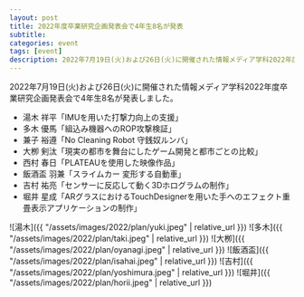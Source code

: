```yaml
---
layout: post
title: 2022年度卒業研究企画発表会で4年生8名が発表
subtitle: 
categories: event
tags: [event]
description: 2022年7月19日(火)および26日(火)に開催された情報メディア学科2022年度卒業研究企画発表会で4年生8名が発表しました。
---
```

2022年7月19日(火)および26日(火)に開催された情報メディア学科2022年度卒業研究企画発表会で4年生8名が発表しました。

- 湯木 祥平「IMUを用いた打撃力向上の支援」
- 多木 優馬「組込み機器へのROP攻撃検証」
- 兼子 裕遵「No Cleaning Robot 守銭奴ルンバ」
- 大栁 剣汰「現実の都市を舞台にしたゲーム開発と都市ごとの比較」
- 西村 春日「PLATEAUを使用した映像作品」
- 飯酒盃 羽兼「スライムカー 変形する自動車」
- 吉村 祐亮「センサーに反応して動く3Dホログラムの制作」
- 堀井 星成「ARグラスにおけるTouchDesignerを用いた手へのエフェクト重畳表示アプリケーションの制作」

![湯木]({{ "/assets/images/2022/plan/yuki.jpeg" | relative_url }})
![多木]({{ "/assets/images/2022/plan/taki.jpeg" | relative_url }})
![大栁]({{ "/assets/images/2022/plan/oyanagi.jpeg" | relative_url }})
![飯酒盃]({{ "/assets/images/2022/plan/isahai.jpeg" | relative_url }})
![吉村]({{ "/assets/images/2022/plan/yoshimura.jpeg" | relative_url }})
![堀井]({{ "/assets/images/2022/plan/horii.jpeg" | relative_url }})